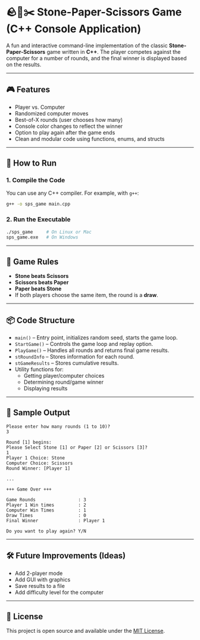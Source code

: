 
# 🪨📄✂️ Stone-Paper-Scissors Game (C++ Console Application)

A fun and interactive command-line implementation of the classic **Stone-Paper-Scissors** game written in **C++**. The player competes against the computer for a number of rounds, and the final winner is displayed based on the results.

---

## 🎮 Features

- Player vs. Computer
- Randomized computer moves
- Best-of-X rounds (user chooses how many)
- Console color changes to reflect the winner
- Option to play again after the game ends
- Clean and modular code using functions, enums, and structs

---

## 🚀 How to Run

### 1. Compile the Code

You can use any C++ compiler. For example, with `g++`:

```bash
g++ -o sps_game main.cpp
```

### 2. Run the Executable

```bash
./sps_game     # On Linux or Mac
sps_game.exe   # On Windows
```

---

## 🧾 Game Rules

- **Stone beats Scissors**
- **Scissors beats Paper**
- **Paper beats Stone**
- If both players choose the same item, the round is a **draw**.

---

## 📦 Code Structure

- `main()` – Entry point, initializes random seed, starts the game loop.
- `StartGame()` – Controls the game loop and replay option.
- `PlayGame()` – Handles all rounds and returns final game results.
- `stRoundInfo` – Stores information for each round.
- `stGameResults` – Stores cumulative results.
- Utility functions for:
  - Getting player/computer choices
  - Determining round/game winner
  - Displaying results

---

## 📸 Sample Output

```
Please enter how many rounds (1 to 10)?
3

Round [1] begins:
Please Select Stone [1] or Paper [2] or Scissors [3]?
1
Player 1 Choice: Stone
Computer Choice: Scissors
Round Winner: [Player 1]

...

+++ Game Over +++

Game Rounds                : 3
Player 1 Win times         : 2
Computer Win Times         : 1
Draw Times                 : 0
Final Winner               : Player 1

Do you want to play again? Y/N
```

---

## 🛠️ Future Improvements (Ideas)

- Add 2-player mode
- Add GUI with graphics
- Save results to a file
- Add difficulty level for the computer

---

## 📄 License

This project is open source and available under the [MIT License](https://opensource.org/licenses/MIT).
